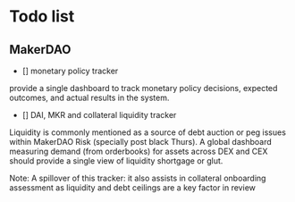 # Todo list

## MakerDAO

- [] monetary policy tracker

provide a single dashboard to track monetary policy decisions, expected outcomes, and actual results in the system.
<!--
@todo: describe what
-->

- [] DAI, MKR and collateral liquidity tracker

Liquidity is commonly mentioned as a source of debt auction or peg issues within MakerDAO Risk (specially post black Thurs). A global dashboard measuring demand (from orderbooks) for assets across DEX and CEX should provide a single view of liquidity shortgage or glut. 

Note: A spillover of this tracker: it also assists in collateral onboarding assessment as liquidity and debt ceilings are a key factor in review

